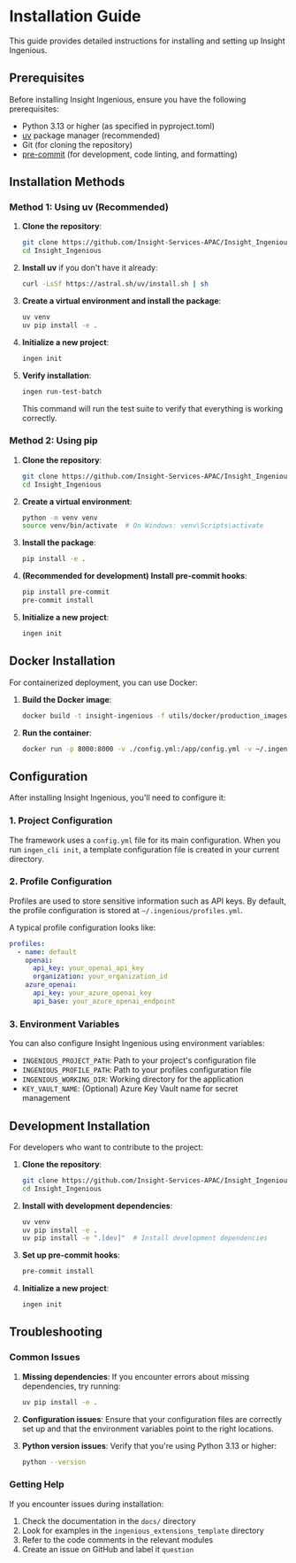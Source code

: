 # Installation Guide

This guide provides detailed instructions for installing and setting up Insight Ingenious.

## Prerequisites

Before installing Insight Ingenious, ensure you have the following prerequisites:

- Python 3.13 or higher (as specified in pyproject.toml)
- [uv](https://docs.astral.sh/uv/) package manager (recommended)
- Git (for cloning the repository)
- [pre-commit](https://pre-commit.com/) (for development, code linting, and formatting)

## Installation Methods

### Method 1: Using uv (Recommended)

1. **Clone the repository**:
   ```bash
   git clone https://github.com/Insight-Services-APAC/Insight_Ingenious.git
   cd Insight_Ingenious
   ```

2. **Install uv** if you don't have it already:
   ```bash
   curl -LsSf https://astral.sh/uv/install.sh | sh
   ```

3. **Create a virtual environment and install the package**:
   ```bash
   uv venv
   uv pip install -e .
   ```

4. **Initialize a new project**:
   ```bash
   ingen init
   ```

5. **Verify installation**:
   ```bash
   ingen run-test-batch
   ```

   This command will run the test suite to verify that everything is working correctly.

### Method 2: Using pip

1. **Clone the repository**:
   ```bash
   git clone https://github.com/Insight-Services-APAC/Insight_Ingenious.git
   cd Insight_Ingenious
   ```

2. **Create a virtual environment**:
   ```bash
   python -m venv venv
   source venv/bin/activate  # On Windows: venv\Scripts\activate
   ```

3. **Install the package**:
   ```bash
   pip install -e .
   ```

4. **(Recommended for development) Install pre-commit hooks**:
   ```bash
   pip install pre-commit
   pre-commit install
   ```

5. **Initialize a new project**:
   ```bash
   ingen init
   ```

## Docker Installation

For containerized deployment, you can use Docker:

1. **Build the Docker image**:
   ```bash
   docker build -t insight-ingenious -f utils/docker/production_images/Dockerfile .
   ```

2. **Run the container**:
   ```bash
   docker run -p 8000:8000 -v ./config.yml:/app/config.yml -v ~/.ingenious:/root/.ingenious insight-ingenious
   ```

## Configuration

After installing Insight Ingenious, you'll need to configure it:

### 1. Project Configuration

The framework uses a `config.yml` file for its main configuration. When you run `ingen_cli init`, a template configuration file is created in your current directory.

### 2. Profile Configuration

Profiles are used to store sensitive information such as API keys. By default, the profile configuration is stored at `~/.ingenious/profiles.yml`.

A typical profile configuration looks like:

```yaml
profiles:
  - name: default
    openai:
      api_key: your_openai_api_key
      organization: your_organization_id
    azure_openai:
      api_key: your_azure_openai_key
      api_base: your_azure_openai_endpoint
```

### 3. Environment Variables

You can also configure Insight Ingenious using environment variables:

- `INGENIOUS_PROJECT_PATH`: Path to your project's configuration file
- `INGENIOUS_PROFILE_PATH`: Path to your profiles configuration file
- `INGENIOUS_WORKING_DIR`: Working directory for the application
- `KEY_VAULT_NAME`: (Optional) Azure Key Vault name for secret management

## Development Installation

For developers who want to contribute to the project:

1. **Clone the repository**:
   ```bash
   git clone https://github.com/Insight-Services-APAC/Insight_Ingenious.git
   cd Insight_Ingenious
   ```

2. **Install with development dependencies**:
   ```bash
   uv venv
   uv pip install -e .
   uv pip install -e ".[dev]"  # Install development dependencies
   ```

3. **Set up pre-commit hooks**:
   ```bash
   pre-commit install
   ```

4. **Initialize a new project**:
   ```bash
   ingen init
   ```

## Troubleshooting

### Common Issues

1. **Missing dependencies**:
   If you encounter errors about missing dependencies, try running:
   ```bash
   uv pip install -e .
   ```

2. **Configuration issues**:
   Ensure that your configuration files are correctly set up and that the environment variables point to the right locations.

3. **Python version issues**:
   Verify that you're using Python 3.13 or higher:
   ```bash
   python --version
   ```

### Getting Help

If you encounter issues during installation:

1. Check the documentation in the `docs/` directory
2. Look for examples in the `ingenious_extensions_template` directory
3. Refer to the code comments in the relevant modules
4. Create an issue on GitHub and label it `question`
